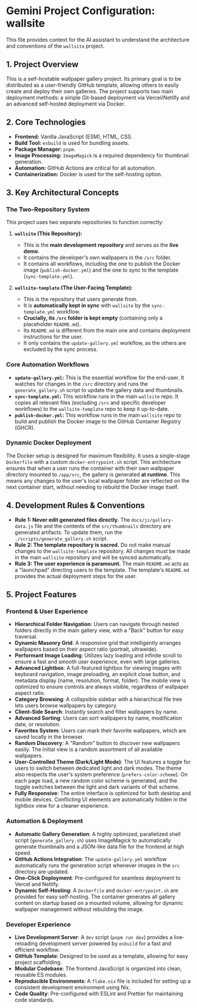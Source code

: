 # Gemini Project Configuration: wallsite

This file provides context for the AI assistant to understand the architecture and conventions of the `wallsite` project.

## 1. Project Overview

This is a self-hostable wallpaper gallery project. Its primary goal is to be distributed as a user-friendly GitHub template, allowing others to easily create and deploy their own galleries. The project supports two main deployment methods: a simple Git-based deployment via Vercel/Netlify and an advanced self-hosted deployment via Docker.

## 2. Core Technologies

-   **Frontend:** Vanilla JavaScript (ESM), HTML, CSS.
-   **Build Tool:** `esbuild` is used for bundling assets.
-   **Package Manager:** `pnpm`.
-   **Image Processing:** `ImageMagick` is a required dependency for thumbnail generation.
-   **Automation:** GitHub Actions are critical for all automation.
-   **Containerization:** Docker is used for the self-hosting option.

## 3. Key Architectural Concepts

### The Two-Repository System

This project uses two separate repositories to function correctly:

1.  **`wallsite` (This Repository):**
    -   This is the **main development repository** and serves as the **live demo**.
    -   It contains the developer's own wallpapers in the `/src` folder.
    -   It contains all workflows, including the one to publish the Docker image (`publish-docker.yml`) and the one to sync to the template (`sync-template.yml`).

2.  **`wallsite-template` (The User-Facing Template):**
    -   This is the repository that users generate from.
    -   It is **automatically kept in sync** with `wallsite` by the `sync-template.yml` workflow.
    -   **Crucially, its `/src` folder is kept empty** (containing only a placeholder `README.md`).
    -   Its `README.md` is different from the main one and contains deployment instructions for the user.
    -   It only contains the `update-gallery.yml` workflow, as the others are excluded by the sync process.

### Core Automation Workflows

-   **`update-gallery.yml`:** This is the essential workflow for the end-user. It watches for changes in the `/src` directory and runs the `generate_gallery.sh` script to update the gallery data and thumbnails.
-   **`sync-template.yml`:** This workflow runs in the main `wallsite` repo. It copies all relevant files (excluding `/src` and specific developer workflows) to the `wallsite-template` repo to keep it up-to-date.
-   **`publish-docker.yml`:** This workflow runs in the main `wallsite` repo to build and publish the Docker image to the GitHub Container Registry (GHCR).

### Dynamic Docker Deployment

The Docker setup is designed for maximum flexibility. It uses a single-stage `Dockerfile` with a custom `docker-entrypoint.sh` script. This architecture ensures that when a user runs the container with their own wallpaper directory mounted to `/app/src`, the gallery is generated **at runtime**. This means any changes to the user's local wallpaper folder are reflected on the next container start, without needing to rebuild the Docker image itself.

## 4. Development Rules & Conventions

-   **Rule 1: Never edit generated files directly.** The `docs/js/gallery-data.js` file and the contents of the `src/thumbnails` directory are generated artifacts. To update them, run the `./scripts/generate_gallery.sh` script.
-   **Rule 2: The template repository is sacred.** Do not make manual changes to the `wallsite-template` repository. All changes must be made in the main `wallsite` repository and will be synced automatically.
-   **Rule 3: The user experience is paramount.** The main `README.md` acts as a "launchpad" directing users to the template. The template's `README.md` provides the actual deployment steps for the user.

## 5. Project Features

### Frontend & User Experience
-   **Hierarchical Folder Navigation**: Users can navigate through nested folders directly in the main gallery view, with a "Back" button for easy traversal.
-   **Dynamic Masonry Grid**: A responsive grid that intelligently arranges wallpapers based on their aspect ratio (portrait, ultrawide).
-   **Performant Image Loading**: Utilizes lazy loading and infinite scroll to ensure a fast and smooth user experience, even with large galleries.
-   **Advanced Lightbox**: A full-featured lightbox for viewing images with keyboard navigation, image preloading, an explicit close button, and metadata display (name, resolution, format, folder). The mobile view is optimized to ensure controls are always visible, regardless of wallpaper aspect ratio.
-   **Category Browsing**: A collapsible sidebar with a hierarchical file tree lets users browse wallpapers by category.
-   **Client-Side Search**: Instantly search and filter wallpapers by name.
-   **Advanced Sorting**: Users can sort wallpapers by name, modification date, or resolution.
-   **Favorites System**: Users can mark their favorite wallpapers, which are saved locally in the browser.
-   **Random Discovery**: A "Random" button to discover new wallpapers easily. The initial view is a random assortment of all available wallpapers.
-   **User-Controlled Theme (Dark/Light Mode)**: The UI features a toggle for users to switch between dedicated light and dark modes. The theme also respects the user's system preference (`prefers-color-scheme`). On each page load, a new random color scheme is generated, and the toggle switches between the light and dark variants of that scheme.
-   **Fully Responsive**: The entire interface is optimized for both desktop and mobile devices. Conflicting UI elements are automatically hidden in the lightbox view for a cleaner experience.

### Automation & Deployment
-   **Automatic Gallery Generation**: A highly optimized, parallelized shell script (`generate_gallery.sh`) uses ImageMagick to automatically generate thumbnails and a JSON-like data file for the frontend at high speed.
-   **GitHub Actions Integration**: The `update-gallery.yml` workflow automatically runs the generation script whenever images in the `src` directory are updated.
-   **One-Click Deployment**: Pre-configured for seamless deployment to Vercel and Netlify.
-   **Dynamic Self-Hosting**: A `Dockerfile` and `docker-entrypoint.sh` are provided for easy self-hosting. The container generates all gallery content on startup based on a mounted volume, allowing for dynamic wallpaper management without rebuilding the image.

### Developer Experience
-   **Live Development Server**: A `dev` script (`pnpm run dev`) provides a live-reloading development server powered by `esbuild` for a fast and efficient workflow.
-   **GitHub Template**: Designed to be used as a template, allowing for easy project scaffolding.
-   **Modular Codebase**: The frontend JavaScript is organized into clean, reusable ES modules.
-   **Reproducible Environments**: A `flake.nix` file is included for setting up a consistent development environment using Nix.
-   **Code Quality**: Pre-configured with ESLint and Prettier for maintaining code standards.